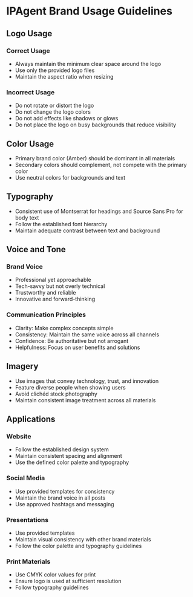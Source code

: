 
# IPAgent Brand Usage Guidelines

## Logo Usage

### Correct Usage
- Always maintain the minimum clear space around the logo
- Use only the provided logo files
- Maintain the aspect ratio when resizing

### Incorrect Usage
- Do not rotate or distort the logo
- Do not change the logo colors
- Do not add effects like shadows or glows
- Do not place the logo on busy backgrounds that reduce visibility

## Color Usage

- Primary brand color (Amber) should be dominant in all materials
- Secondary colors should complement, not compete with the primary color
- Use neutral colors for backgrounds and text

## Typography

- Consistent use of Montserrat for headings and Source Sans Pro for body text
- Follow the established font hierarchy
- Maintain adequate contrast between text and background

## Voice and Tone

### Brand Voice
- Professional yet approachable
- Tech-savvy but not overly technical
- Trustworthy and reliable
- Innovative and forward-thinking

### Communication Principles
- Clarity: Make complex concepts simple
- Consistency: Maintain the same voice across all channels
- Confidence: Be authoritative but not arrogant
- Helpfulness: Focus on user benefits and solutions

## Imagery

- Use images that convey technology, trust, and innovation
- Feature diverse people when showing users
- Avoid clichéd stock photography
- Maintain consistent image treatment across all materials

## Applications

### Website
- Follow the established design system
- Maintain consistent spacing and alignment
- Use the defined color palette and typography

### Social Media
- Use provided templates for consistency
- Maintain the brand voice in all posts
- Use approved hashtags and messaging

### Presentations
- Use provided templates
- Maintain visual consistency with other brand materials
- Follow the color palette and typography guidelines

### Print Materials
- Use CMYK color values for print
- Ensure logo is used at sufficient resolution
- Follow typography guidelines

